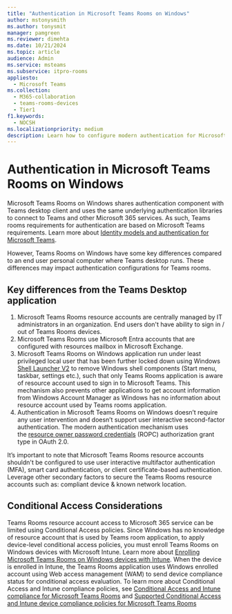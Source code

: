 ```yaml
---
title: "Authentication in Microsoft Teams Rooms on Windows"
author: mstonysmith
ms.author: tonysmit
manager: pamgreen
ms.reviewer: dimehta
ms.date: 10/21/2024
ms.topic: article
audience: Admin
ms.service: msteams
ms.subservice: itpro-rooms
appliesto: 
  - Microsoft Teams
ms.collection: 
  - M365-collaboration
  - teams-rooms-devices
  - Tier1
f1.keywords: 
  - NOCSH
ms.localizationpriority: medium
description: Learn how to configure modern authentication for Microsoft Teams Rooms on Windows
---
```


# Authentication in Microsoft Teams Rooms on Windows

Microsoft Teams Rooms on Windows shares authentication component with Teams desktop client and uses the same underlying authentication libraries to connect to Teams and other Microsoft 365 services. As such, Teams rooms requirements for authentication are based on Microsoft Teams requirements. Learn more about [Identity models and authentication for Microsoft Teams](/microsoftteams/identify-models-authentication).
  
However, Teams Rooms on Windows have some key differences compared to an end user personal computer where Teams desktop runs. These differences may impact authentication configurations for Teams rooms.

## Key differences from the Teams Desktop application 

1. Microsoft Teams Rooms resource accounts are centrally managed by IT administrators in an organization. End users don't have ability to sign in / out of Teams Rooms devices.
1. Microsoft Teams Rooms use Microsoft Entra accounts that are configured with resources mailbox in Microsoft Exchange. 
1. Microsoft Teams Rooms on Windows application run under least privileged local user that has been further locked down using Windows [Shell Launcher V2](/windows/iot/iot-enterprise/customize/shell-launcher) to remove Windows shell components (Start menu, taskbar, settings etc.), such that only Teams Rooms application is aware of resource account used to sign in to Microsoft Teams. This mechanism also prevents other applications to get account information from Windows Account Manager as Windows has no information about resource account used by Teams rooms application.
1. Authentication in Microsoft Teams Rooms on Windows doesn’t require any user intervention and doesn’t support user interactive second-factor authentication. The modern authentication mechanism uses the [resource owner password credentials](/azure/active-directory/develop/v2-oauth-ropc) (ROPC) authorization grant type in OAuth 2.0.

It’s important to note that Microsoft Teams Rooms resource accounts shouldn't be configured to use user interactive multifactor authentication (MFA), smart card authentication, or client certificate-based authentication. Leverage other secondary factors to secure the Teams Rooms resource accounts such as: compliant device & known network location.

## Conditional Access Considerations

Teams Rooms resource account access to Microsoft 365 service can be limited using Conditional Access policies. Since Windows has no knowledge of resource account that is used by Teams room application, to apply device-level conditional access policies, you must enroll Teams Rooms on Windows devices with Microsoft Intune. Learn more about [Enrolling Microsoft Teams Rooms on Windows devices with Intune](https://techcommunity.microsoft.com/t5/intune-customer-success/enrolling-microsoft-teams-rooms-on-windows-devices-with/ba-p/3246986). When the device is enrolled in Intune, the Teams Rooms application uses Windows enrolled account using Web access management (WAM) to send device compliance status for conditional access evaluation. To learn more about Conditional Access and Intune compliance policies, see [Conditional Access and Intune compliance for Microsoft Teams Rooms](/microsoftteams/rooms/conditional-access-and-compliance-for-devices) and [Supported Conditional Access and Intune device compliance policies for Microsoft Teams Rooms](/microsoftteams/rooms/supported-ca-and-compliance-policies?tabs=mtr-w)

